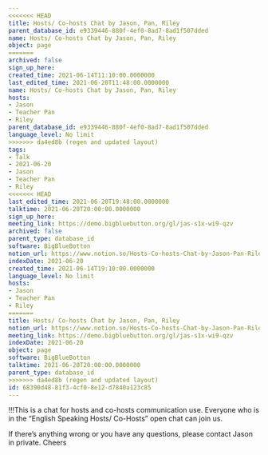 ```yaml
---
<<<<<<< HEAD
title: Hosts/ Co-hosts Chat by Jason, Pan, Riley
parent_database_id: e9339446-880f-4ef0-8ad7-8ad1f507dded
name: Hosts/ Co-hosts Chat by Jason, Pan, Riley
object: page
=======
archived: false
sign_up_here: 
created_time: 2021-06-14T11:10:00.0000000
last_edited_time: 2021-06-20T11:48:00.0000000
name: Hosts/ Co-hosts Chat by Jason, Pan, Riley
hosts:
- Jason
- Teacher Pan
- Riley
parent_database_id: e9339446-880f-4ef0-8ad7-8ad1f507dded
language_level: No limit
>>>>>>> da4ed8b (regen and updated layout)
tags:
- Talk
- 2021-06-20
- Jason
- Teacher Pan
- Riley
<<<<<<< HEAD
last_edited_time: 2021-06-20T19:48:00.0000000
talktime: 2021-06-20T20:00:00.0000000
sign_up_here: 
meeting_link: https://demo.bigbluebutton.org/gl/jas-s1x-wi9-qzv
archived: false
parent_type: database_id
software: BigBlueBotton
notion_url: https://www.notion.so/Hosts-Co-hosts-Chat-by-Jason-Pan-Riley-68390d4881f34cf08e12d7840a123c85
indexDate: 2021-06-20
created_time: 2021-06-14T19:10:00.0000000
language_level: No limit
hosts:
- Jason
- Teacher Pan
- Riley
=======
title: Hosts/ Co-hosts Chat by Jason, Pan, Riley
notion_url: https://www.notion.so/Hosts-Co-hosts-Chat-by-Jason-Pan-Riley-68390d4881f34cf08e12d7840a123c85
meeting_link: https://demo.bigbluebutton.org/gl/jas-s1x-wi9-qzv
indexDate: 2021-06-20
object: page
software: BigBlueBotton
talktime: 2021-06-20T20:00:00.0000000
parent_type: database_id
>>>>>>> da4ed8b (regen and updated layout)
id: 68390d48-81f3-4cf0-8e12-d7840a123c85
---
```


!!!This is a chat for hosts and co-hosts communication use. Everyone who is in the “English Speaking Hosts/ Co-Hosts” open chat can join us.

If there’s anything wrong or you have any questions, please contact Jason in private. Cheers

